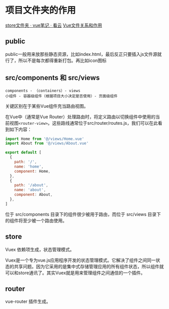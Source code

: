 # 项目文件夹的作用

[store文件夹 · vue笔记 · 看云](https://www.kancloud.cn/wangjiachong/vue_notes/1896008)
[Vue文件关系和作用](../文件关系和作用/Vue文件关系和作用.md)

## public 
public一般用来放那些静态资源，比如index.html，最后反正只要插入js文件源就行了，所以不是每次都得重新打包。再比如icon图标

## src/components 和 src/views
```
components - （containers）- views
小组件 - 容器级组件（根据项目大小决定是否使用）- 页面级组件
```

关键区别在于某些Vue组件充当路由视图。

在Vue中（通常是Vue Router）处理路由时，将定义路由以切换组件中使用的当前视图`<router-view>`。这些路线通常位于src/router/routes.js，我们可以在此看到如下内容：
```js
import Home from '@/views/Home.vue'
import About from '@/views/About.vue'

export default [
  {
    path: '/',
    name: 'home',
    component: Home,
  },
  {
    path: '/about',
    name: 'about',
    component: About,
  },
]
```

位于 src/components 目录下的组件很少被用于路由，而位于 src/views 目录下的组件将至少被一个路由使用。

## store
Vuex 依赖项生成，状态管理模式。

Vuex是一个专为vue.js应用程序开发的状态管理模式。它解决了组件之间同一状态的共享问题。因为它采用的是集中式存储管理应用的所有组件状态，所以组件就可以和store通讯了。其实Vuex就是用来管理组件之间通信的一个插件。

## router
vue-router 插件生成。